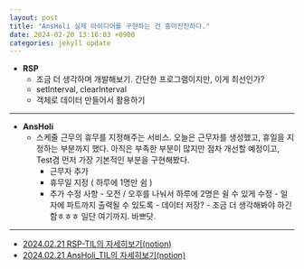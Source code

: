 ```yaml
---
layout: post
title: "AnsHoli 실제 아이디어를 구현하는 건 흥미진진하다."
date: 2024-02-20 13:16:03 +0900
categories: jekyll update
---
```


- <b>RSP</b><br>
  - 조금 더 생각하며 개발해보기. 간단한 프로그램이지만, 이게 최선인가?
  - setInterval, clearInterval
  - 객체로 데이터 만들어서 활용하기

---

- <b>AnsHoli </b><br>
  - 스케줄 근무의 휴무를 지정해주는 서비스. 오늘은 근무자를 생성했고, 휴일을 지정하는 부분까지 했다. 아직은 부족한 부분이 많지만 점차 개선할 예정이고, Test겸 먼저 가장 기본적인 부분을 구현해봤다.
    - 근무자 추가
    - 휴무일 지정 ( 하루에 1명만 쉼 )
    - 추가 수정 사항 - 오전 / 오후를 나눠서 하루에 2명은 쉴 수 있게 수정 - 일자에 파트까지 출력될 수 있도록 - 데이터 저장? - 조금 더 생각해봐야 하긴함ㅎㅎㅎ 일단 여기까지. 바쁘닷.
      <br>

---

- <a href='https://www.notion.so/fun-blog/RSP-78cf5c863c704363b163c4d7a75b9db6' target="_blank"> 2024.02.21 RSP-TIL의 자세히보기(notion) </a>
- <a href='https://www.notion.so/fun-blog/Ansholi-9da450ae3492445ca2d072c50d6fe931' target="_blank">2024.02.21 AnsHoli_TIL의 자세히보기(notion)</a>
